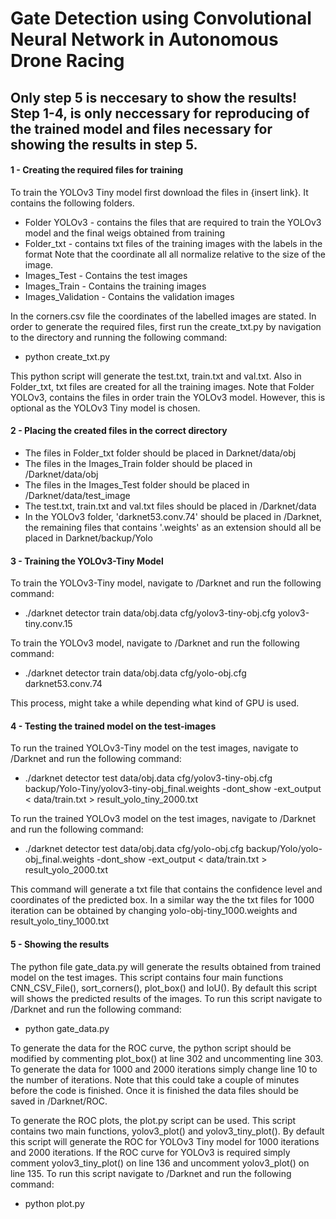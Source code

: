 # Gate Detection using Convolutional Neural Network in Autonomous Drone Racing

## Only step 5 is neccesary to show the results! Step 1-4, is only neccessary for reproducing of the trained model and files necessary for showing the results in step 5. 


#### 1 - Creating the required files for training

To train the YOLOv3 Tiny model first download the files in {insert link}. It contains the following folders.
* Folder YOLOv3 - contains the files that are required to train the YOLOv3 model and the final weigs obtained from training
* Folder_txt - contains txt files of the training images with the labels in the format <object-class> <x> <y> <width> <height> Note that the coordinate all all normalize relative to the size of the image.
* Images_Test - Contains the test images
* Images_Train - Contains the training images
* Images_Validation - Contains the validation images

In the corners.csv file the coordinates of the labelled images are stated. In order to generate the required files, first run the create_txt.py by navigation to the directory and running the following command:
* python create_txt.py

This python script will generate the test.txt, train.txt and val.txt. Also in Folder_txt, txt files are created for all the training images. Note that Folder YOLOv3, contains the files in order train the YOLOv3 model. However, this is optional as the YOLOv3 Tiny model is chosen.

#### 2 - Placing the created files in the correct directory

- The files in Folder_txt folder should be placed in Darknet/data/obj
- The files in the Images_Train folder should be placed in /Darknet/data/obj
- The files in the Images_Test folder should be placed in /Darknet/data/test_image
- The test.txt, train.txt and val.txt files should be placed in /Darknet/data
- In the YOLOv3 folder, 'darknet53.conv.74' should be placed in /Darknet, the remaining files that contains '.weights' as an extension should all be placed in Darknet/backup/Yolo

#### 3 - Training the YOLOv3-Tiny Model
To train the YOLOv3-Tiny model, navigate to /Darknet and run the following command:
- ./darknet detector train data/obj.data cfg/yolov3-tiny-obj.cfg yolov3-tiny.conv.15

To train the YOLOv3 model, navigate to /Darknet and run the following command:
- ./darknet detector train data/obj.data cfg/yolo-obj.cfg darknet53.conv.74

This process, might take a while depending what kind of GPU is used.

#### 4 - Testing the trained model on the test-images
To run the trained YOLOv3-Tiny model on the test images, navigate to /Darknet and run the following command:
- ./darknet detector test data/obj.data cfg/yolov3-tiny-obj.cfg backup/Yolo-Tiny/yolov3-tiny-obj_final.weights -dont_show -ext_output < data/train.txt > result_yolo_tiny_2000.txt

To run the trained YOLOv3 model on the test images, navigate to /Darknet and run the following command:
- ./darknet detector test data/obj.data cfg/yolo-obj.cfg backup/Yolo/yolo-obj_final.weights -dont_show -ext_output < data/train.txt > result_yolo_2000.txt

This command will generate a txt file that contains the confidence level and coordinates of the predicted box. In a similar way the the txt files for 1000 iteration can be obtained by changing yolo-obj-tiny_1000.weights and result_yolo_tiny_1000.txt

#### 5 - Showing the results
The python file gate_data.py will generate the results obtained from trained model on the test images. This script contains four main functions CNN_CSV_File(), sort_corners(), plot_box() and IoU(). By default this script will shows the predicted results of the images. To run this script navigate to /Darknet and run the following command:

- python gate_data.py

To generate the data for the ROC curve, the python script should be modified by commenting plot_box() at line 302 and uncommenting line 303. To generate the data for 1000 and 2000 iterations simply change line 10 to the number of iterations. Note that this could take a couple of minutes before the code is finished. Once it is finished the data files should be saved in /Darknet/ROC. 

To generate the ROC plots, the plot.py script can be used. This script contains two main functions, yolov3_plot() and yolov3_tiny_plot(). By default this script will generate the ROC for YOLOv3 Tiny model for 1000 iterations and 2000 iterations. If the ROC curve for YOLOv3 is required simply comment yolov3_tiny_plot() on line 136 and uncomment yolov3_plot() on line 135. To run this script navigate to /Darknet and run the following command:

- python plot.py






